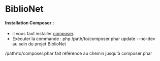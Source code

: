 # BiblioNet

#### Installation Composer : 
 - il vous faut installer [composer].
 - Exécuter la commande : php /path/to/composer.phar update --no-dev au sein du projet BiblioNet

/path/to/composer.phar fait référence au chemin jusqu'à composer.phar

[composer]: https://getcomposer.org/download/
